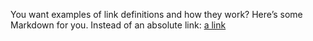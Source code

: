 You want examples of link definitions and how they work? Here’s some Markdown for you.
Instead of an absolute link:
[a link](https://github.com/user/repo/blob/branch/other_file.md)
